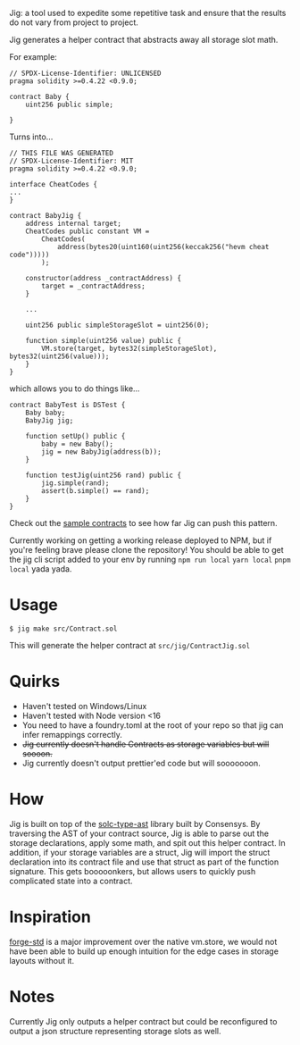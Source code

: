 Jig: a tool used to expedite some repetitive task and ensure that the results do not vary from project to project.

Jig generates a helper contract that abstracts away all storage slot math.

For example:

```
// SPDX-License-Identifier: UNLICENSED
pragma solidity >=0.4.22 <0.9.0;

contract Baby {
    uint256 public simple;

}
```

Turns into...

```
// THIS FILE WAS GENERATED
// SPDX-License-Identifier: MIT
pragma solidity >=0.4.22 <0.9.0;

interface CheatCodes {
...
}

contract BabyJig {
    address internal target;
    CheatCodes public constant VM =
        CheatCodes(
            address(bytes20(uint160(uint256(keccak256("hevm cheat code")))))
        );

    constructor(address _contractAddress) {
        target = _contractAddress;
    }

    ...

    uint256 public simpleStorageSlot = uint256(0);

    function simple(uint256 value) public {
        VM.store(target, bytes32(simpleStorageSlot), bytes32(uint256(value)));
    }
}
```

which allows you to do things like...

```
contract BabyTest is DSTest {
    Baby baby;
    BabyJig jig;

    function setUp() public {
        baby = new Baby();
        jig = new BabyJig(address(b));
    }

    function testJig(uint256 rand) public {
        jig.simple(rand);
        assert(b.simple() == rand);
    }
}
```

Check out the [sample contracts](https://github.com/Bind/forge-fixtures/tree/main/contracts) to see how far Jig can push this pattern.

Currently working on getting a working release deployed to NPM, but if you're feeling brave please clone the repository! You should be able to get the jig cli script added to your env by running `npm run local` `yarn local` `pnpm local` yada yada.

# Usage

`$ jig make src/Contract.sol`

This will generate the helper contract at `src/jig/ContractJig.sol`

# Quirks

- Haven't tested on Windows/Linux
- Haven't tested with Node version <16
- You need to have a foundry.toml at the root of your repo so that jig can infer remappings correctly.
- ~~Jig currently doesn't handle Contracts as storage variables but will soooon.~~
- Jig currently doesn't output prettier'ed code but will sooooooon.

# How

Jig is built on top of the [solc-type-ast](https://github.com/ConsenSys/solc-typed-ast) library built by Consensys. By traversing the AST of your contract source, Jig is able to parse out the storage declarations, apply some math, and spit out this helper contract. In addition, if your storage variables are a struct, Jig will import the struct declaration into its contract file and use that struct as part of the function signature. This gets booooonkers, but allows users to quickly push complicated state into a contract.

# Inspiration

[forge-std](https://github.com/brockelmore/forge-std) is a major improvement over the native vm.store, we would not have been able to build up enough intuition for the edge cases in storage layouts without it.

# Notes

Currently Jig only outputs a helper contract but could be reconfigured to output a json structure representing storage slots as well.
